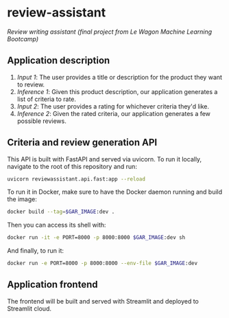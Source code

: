# review-assistant
_Review writing assistant (final project from Le Wagon Machine Learning Bootcamp)_

## Application description

1. _Input 1_: The user provides a title or description for the product they want to review.
2. _Inference 1_: Given this product description, our application generates a list of criteria to rate.
3. _Input 2_: The user provides a rating for whichever criteria they'd like.
4. _Inference 2_: Given the rated criteria, our application generates a few possible reviews.

## Criteria and review generation API

This API is built with FastAPI and served via uvicorn.
To run it locally, navigate to the root of this repository and run:
```bash
uvicorn reviewassistant.api.fast:app --reload
```

To run it in Docker, make sure to have the Docker daemon running and build the image:
```bash
docker build --tag=$GAR_IMAGE:dev .
```
Then you can access its shell with:
```bash
docker run -it -e PORT=8000 -p 8000:8000 $GAR_IMAGE:dev sh
```

And finally, to run it:
```bash
docker run -e PORT=8000 -p 8000:8000 --env-file $GAR_IMAGE:dev
```


## Application frontend

The frontend will be built and served with Streamlit and deployed to Streamlit cloud.
